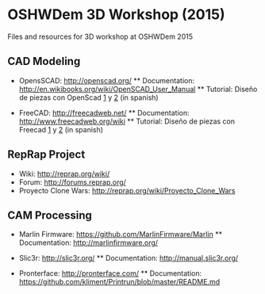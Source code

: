 # OSHWDem 3D Workshop (2015)
Files and resources for 3D workshop at OSHWDem 2015

## CAD Modeling

* OpensSCAD: http://openscad.org/
** Documentation: http://en.wikibooks.org/wiki/OpenSCAD_User_Manual
** Tutorial: Diseño de piezas con OpenScad [1](http://www.iearobotics.com/wiki/index.php?title=Dise%C3%B1o_de_piezas_con_OpenScad) y [2](http://www.iearobotics.com/wiki/index.php?title=Dise%C3%B1o_de_piezas_con_OpenScad_II) (in spanish)

* FreeCAD: http://freecadweb.net/
** Documentation: http://www.freecadweb.org/wiki
** Tutorial: Diseño de piezas con Freecad [1](http://www.iearobotics.com/wiki/index.php?title=Dise%C3%B1o_de_piezas_con_Freecad) y [2](http://www.iearobotics.com/wiki/index.php?title=Tutorial_Freecad._Temporada_2) (in spanish)

## RepRap Project

* Wiki: http://reprap.org/wiki/
* Forum: http://forums.reprap.org/
* Proyecto Clone Wars: http://reprap.org/wiki/Proyecto_Clone_Wars

## CAM Processing

* Marlin Firmware: https://github.com/MarlinFirmware/Marlin
** Documentation: http://marlinfirmware.org/

* Slic3r: http://slic3r.org/
** Documentation: http://manual.slic3r.org/

* Pronterface: http://pronterface.com/
** Documentation: https://github.com/kliment/Printrun/blob/master/README.md
